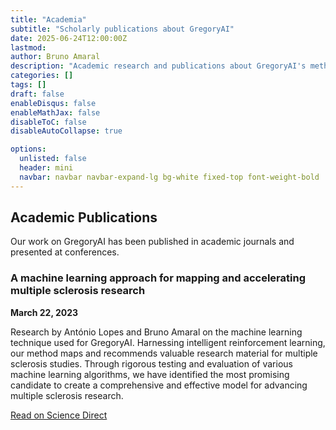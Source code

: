 ```yaml
---
title: "Academia"
subtitle: "Scholarly publications about GregoryAI"
date: 2025-06-24T12:00:00Z
lastmod: 
author: Bruno Amaral
description: "Academic research and publications about GregoryAI's methodology and results"
categories: []
tags: []
draft: false
enableDisqus: false
enableMathJax: false
disableToC: false
disableAutoCollapse: true

options:
  unlisted: false
  header: mini
  navbar: navbar navbar-expand-lg bg-white fixed-top font-weight-bold
---
```


## Academic Publications

Our work on GregoryAI has been published in academic journals and presented at conferences.

### A machine learning approach for mapping and accelerating multiple sclerosis research

**March 22, 2023**

Research by António Lopes and Bruno Amaral on the machine learning technique used for GregoryAI. Harnessing intelligent reinforcement learning, our method maps and recommends valuable research material for multiple sclerosis studies. Through rigorous testing and evaluation of various machine learning algorithms, we have identified the most promising candidate to create a comprehensive and effective model for advancing multiple sclerosis research.

[Read on Science Direct](https://www.sciencedirect.com/science/article/pii/S1877050923004106)
